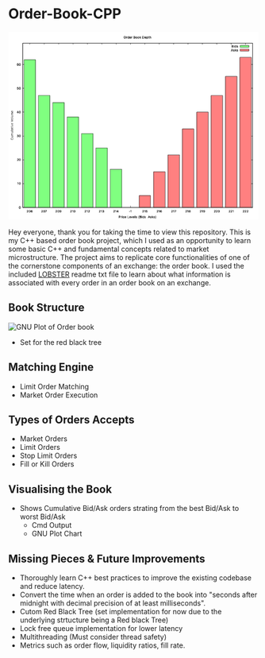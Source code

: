 # Order-Book-CPP
![GNU Plot of Order book](./images/example-orderbook-chart.png)

Hey everyone, thank you for taking the time to view this repository. This is my C++ based order book project, which I used as an opportunity to learn some basic C++ and fundamental concepts related to market microstructure. The project aims to replicate core functionalities of one of the cornerstone components of an exchange: the order book. I used the included [LOBSTER](https://lobsterdata.com/) readme txt file to learn about what information is associated with every order in an order book on an exchange.

## Book Structure

![GNU Plot of Order book](./images/orderbook-structure.png.png)



- Set for the red black tree

## Matching Engine
- Limit Order Matching
- Market Order Execution

## Types of Orders Accepts
- Market Orders
- Limit Orders
- Stop Limit Orders
- Fill or Kill Orders

## Visualising the Book
- Shows Cumulative Bid/Ask orders strating from the best Bid/Ask to worst Bid/Ask
    - Cmd Output
    - GNU Plot Chart

## Missing Pieces & Future Improvements
- Thoroughly learn C++ best practices to improve the existing codebase and reduce latency.
- Convert the time when an order is added to the book into "seconds after midnight with decimal precision of at least milliseconds".
- Cutom Red Black Tree (set implementation for now due to the underlying strtucture being a Red black Tree)
- Lock free queue implementation for lower latency
- Multithreading (Must consider thread safety)
- Metrics such as order flow, liquidity ratios, fill rate.



